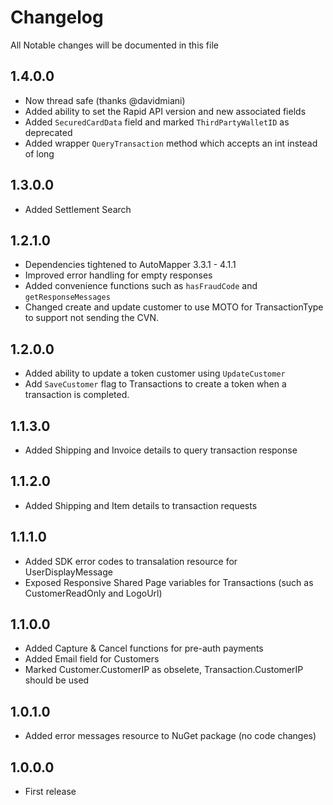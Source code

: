 # Changelog

All Notable changes will be documented in this file

## 1.4.0.0

 - Now thread safe (thanks @davidmiani)
 - Added ability to set the Rapid API version and new associated fields
 - Added `SecuredCardData` field and marked `ThirdPartyWalletID` as deprecated
 - Added wrapper `QueryTransaction` method which accepts an int instead of long

## 1.3.0.0

 - Added Settlement Search

## 1.2.1.0
 
 - Dependencies tightened to AutoMapper 3.3.1 - 4.1.1
 - Improved error handling for empty responses
 - Added convenience functions such as `hasFraudCode` and `getResponseMessages`
 - Changed create and update customer to use MOTO for TransactionType to support not sending the CVN.

## 1.2.0.0

 - Added ability to update a token customer using `UpdateCustomer`
 - Add `SaveCustomer` flag to Transactions to create a token when a transaction is completed.

## 1.1.3.0

 - Added Shipping and Invoice details to query transaction response
 
## 1.1.2.0

 - Added Shipping and Item details to transaction requests

## 1.1.1.0

 - Added SDK error codes to transalation resource for UserDisplayMessage
 - Exposed Responsive Shared Page variables for Transactions (such as CustomerReadOnly and LogoUrl)

## 1.1.0.0

 - Added Capture & Cancel functions for pre-auth payments
 - Added Email field for Customers
 - Marked Customer.CustomerIP as obselete, Transaction.CustomerIP should be used

## 1.0.1.0

 - Added error messages resource to NuGet package (no code changes)

## 1.0.0.0

 - First release
